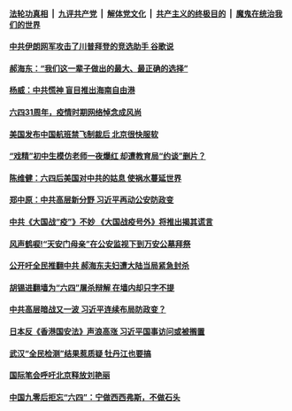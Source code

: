 ####  [法轮功真相](../../../../basic/blob/master/README.md?t=06050901) &nbsp;|&nbsp; [九评共产党](../../../../9ping.md/blob/master/README.md?t=06050901) &nbsp;|&nbsp; [解体党文化](../../../../jtdwh.md/blob/master/README.md?t=06050901)  &nbsp;|&nbsp; [共产主义的终极目的](../../../../gczydzjmd.md/blob/master/README.md?t=06050901) &nbsp;|&nbsp; [魔鬼在统治我们的世界](../../../../mgztzwmdsj.md/blob/master/README.md?t=06050901) 

#### [中共伊朗网军攻击了川普拜登的竞选助手 谷歌说](../pages/soh5/386671.md?t=06050901) 
#### [郝海东：“我们这一辈子做出的最大、最正确的选择”](../pages/soh5/386656.md?t=06050901) 
#### [杨威：中共慌神 盲目推出海南自由港](../pages/soh5/386644.md?t=06050901) 
#### [六四31周年，疫情时期网络悼念成风尚](../pages/soh5/386602.md?t=06050901) 
#### [美国发布中国航班禁飞制裁后 北京很快服软](../pages/soh5/386572.md?t=06050901) 
#### [“戏精”初中生模仿老师一夜爆红 却遭教育局“约谈”删片？](../pages/soh5/386338.md?t=06050901) 
#### [陈维健：六四后美国对中共的姑息  使祸水蔓延世界](../pages/soh5/386491.md?t=06050901) 
#### [郑中原：中共高层新分野 习近平再动公安防政变](../pages/soh5/386470.md?t=06050901) 
#### [中共《大国战“疫”》不妙 《大国战疫号外》将推出揭其谎言](../pages/soh5/386410.md?t=06050901) 
#### [风声鹤唳!“天安门母亲”在公安监视下到万安公墓拜祭](../pages/soh5/386407.md?t=06050901) 
#### [公开吁全民推翻中共 郝海东夫妇遭大陆当局紧急封杀](../pages/soh5/386389.md?t=06050901) 
#### [胡锡进翻墙为“六四”屠杀辩解 在墙内却只字不提](../pages/soh5/386386.md?t=06050901) 
#### [中共高层暗战又一波 习近平连续布局防政变？](../pages/soh5/386329.md?t=06050901) 
#### [日本反《香港国安法》声浪高涨 习近平国事访问或被搁置](../pages/soh5/386272.md?t=06050901) 
#### [武汉“全民检测”结果惹质疑 牡丹江也要搞](../pages/soh5/386269.md?t=06050901) 
#### [国际笔会呼吁北京释放刘艳丽](../pages/soh5/386236.md?t=06050901) 
#### [中国九零后拒忘“六四”：宁做西西弗斯，不做石头](../pages/soh5/386263.md?t=06050901) 
